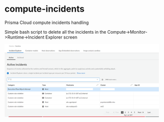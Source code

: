 # compute-incidents
Prisma Cloud compute incidents handling

Simple bash script to delete all the incidents in the Compute->Monitor->Runtime->Incident Explorer screen

![Incidents](./incidents_screenshot.png)
